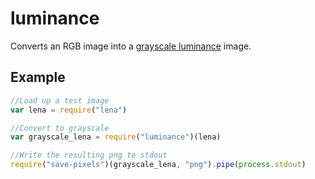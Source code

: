 luminance
=========
Converts an RGB image into a [grayscale luminance](http://en.wikipedia.org/wiki/Grayscale) image.

## Example

```javascript
//Load up a test image
var lena = require("lena")

//Convert to grayscale
var grayscale_lena = require("luminance")(lena)

//Write the resulting png to stdout
require("save-pixels")(grayscale_lena, "png").pipe(process.stdout)
```

